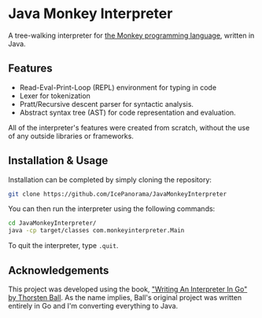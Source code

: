 # Java Monkey Interpreter

A tree-walking interpreter for [the Monkey programming language](https://monkeylang.org/), written in Java.

## Features
+ Read-Eval-Print-Loop (REPL) environment for typing in code
+ Lexer for tokenization
+ Pratt/Recursive descent parser for syntactic analysis.
+ Abstract syntax tree (AST) for code representation and evaluation. 

All of the interpreter's features were created from scratch, without the use of any outside libraries or frameworks.

## Installation & Usage
Installation can be completed by simply cloning the repository:

```bash
git clone https://github.com/IcePanorama/JavaMonkeyInterpreter
```

You can then run the interpreter using the following commands:

```bash
cd JavaMonkeyInterpreter/
java -cp target/classes com.monkeyinterpreter.Main
```

To quit the interpreter, type `.quit`.

## Acknowledgements

This project was developed using the book, ["Writing An Interpreter In Go" by Thorsten Ball](https://interpreterbook.com/). As the name implies, Ball's original project was written entirely in Go and I'm converting everything to Java.
